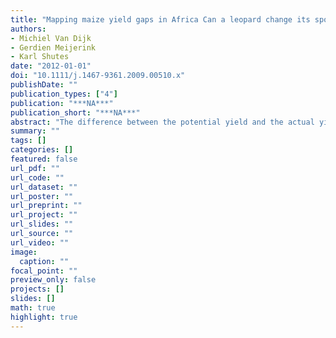 ```yaml
---
title: "Mapping maize yield gaps in Africa Can a leopard change its spots?"
authors: 
- Michiel Van Dijk
- Gerdien Meijerink
- Karl Shutes
date: "2012-01-01"
doi: "10.1111/j.1467-9361.2009.00510.x"
publishDate: ""
publication_types: ["4"]
publication: "***NA***"
publication_short: "***NA***"
abstract: "The difference between the potential yield and the actual yield of maize (yield gap) shows great spatial differences in Africa. backslashnOn average in Africa, a small yield-gap is correlated with good market access as well as a high use of fertiliser. However, this result varies spatially when looking at more detailed spots. In many regions in Africa, large and small yield-gaps are correlated with good and deficient market access and/or high and low fertiliser use. The distinct regions are often demarcated by administrative boundaries, suggesting a political-institutional dimension with respect to the causes of yield gaps."
summary: ""
tags: []
categories: []
featured: false
url_pdf: ""
url_code: ""
url_dataset: ""
url_poster: ""
url_preprint: ""
url_project: ""
url_slides: ""
url_source: ""
url_video: ""
image: 
  caption: ""
focal_point: ""
preview_only: false
projects: []
slides: []
math: true
highlight: true
---
```


